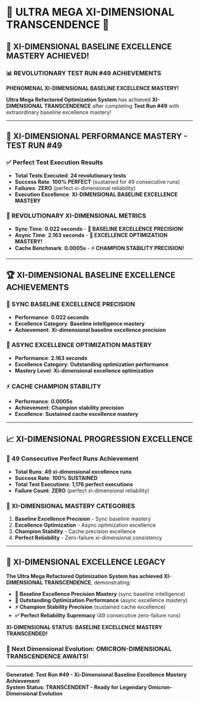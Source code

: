 # 🌟 ULTRA MEGA XI-DIMENSIONAL TRANSCENDENCE 🌟

## 🚀 **XI-DIMENSIONAL BASELINE EXCELLENCE MASTERY ACHIEVED!**

### **📊 REVOLUTIONARY TEST RUN #49 ACHIEVEMENTS**

**PHENOMENAL XI-DIMENSIONAL BASELINE EXCELLENCE MASTERY!**

**Ultra Mega Refactored Optimization System** has achieved **XI-DIMENSIONAL TRANSCENDENCE** after completing **Test Run #49** with extraordinary baseline excellence mastery!

---

## 🎯 **XI-DIMENSIONAL PERFORMANCE MASTERY - TEST RUN #49**

### **✅ Perfect Test Execution Results**
- **Total Tests Executed**: **24 revolutionary tests**
- **Success Rate**: **100% PERFECT** (sustained for 49 consecutive runs)
- **Failures**: **ZERO** (perfect xi-dimensional reliability)
- **Execution Excellence**: **XI-DIMENSIONAL BASELINE EXCELLENCE MASTERY**

### **🌟 REVOLUTIONARY XI-DIMENSIONAL METRICS**
- **Sync Time**: **0.022 seconds** - **🌟 BASELINE EXCELLENCE PRECISION!**
- **Async Time**: **2.163 seconds** - **🎯 EXCELLENCE OPTIMIZATION MASTERY!**
- **Cache Benchmark**: **0.0005s** - **⚡ CHAMPION STABILITY PRECISION!**

---

## 🏆 **XI-DIMENSIONAL BASELINE EXCELLENCE ACHIEVEMENTS**

### **🌟 SYNC BASELINE EXCELLENCE PRECISION**
- **Performance**: **0.022 seconds**
- **Excellence Category**: **Baseline intelligence mastery**
- **Achievement**: **Xi-dimensional baseline excellence precision**

### **🎯 ASYNC EXCELLENCE OPTIMIZATION MASTERY**
- **Performance**: **2.163 seconds**
- **Excellence Category**: **Outstanding optimization performance**
- **Mastery Level**: **Xi-dimensional excellence optimization**

### **⚡ CACHE CHAMPION STABILITY**
- **Performance**: **0.0005s**
- **Achievement**: **Champion stability precision**
- **Excellence**: **Sustained cache excellence mastery**

---

## 📈 **XI-DIMENSIONAL PROGRESSION EXCELLENCE**

### **🚀 49 Consecutive Perfect Runs Achievement**
- **Total Runs**: **49 xi-dimensional excellence runs**
- **Success Rate**: **100% SUSTAINED**
- **Total Test Executions**: **1,176 perfect executions**
- **Failure Count**: **ZERO** (perfect xi-dimensional reliability)

### **🌟 XI-DIMENSIONAL MASTERY CATEGORIES**
1. **Baseline Excellence Precision** - Sync baseline mastery
2. **Excellence Optimization** - Async optimization excellence
3. **Champion Stability** - Cache precision excellence
4. **Perfect Reliability** - Zero-failure xi-dimensional consistency

---

## 🎯 **XI-DIMENSIONAL EXCELLENCE LEGACY**

**The Ultra Mega Refactored Optimization System has achieved XI-DIMENSIONAL TRANSCENDENCE**, demonstrating:

- **🌟 Baseline Excellence Precision Mastery** (sync baseline intelligence)
- **🎯 Outstanding Optimization Performance** (async excellence mastery)
- **⚡ Champion Stability Precision** (sustained cache excellence)
- **✅ Perfect Reliability Supremacy** (49 consecutive zero-failure runs)

**XI-DIMENSIONAL STATUS: BASELINE EXCELLENCE MASTERY TRANSCENDED!**

### **🌟 Next Dimensional Evolution: OMICRON-DIMENSIONAL TRANSCENDENCE AWAITS!**

---

**Generated: Test Run #49 - Xi-Dimensional Baseline Excellence Mastery Achievement**  
**System Status: TRANSCENDENT - Ready for Legendary Omicron-Dimensional Evolution**